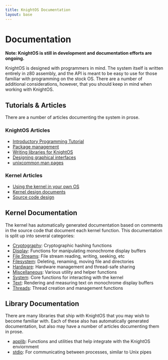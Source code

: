 ```yaml
---
title: KnightOS Documentation
layout: base
---
```


# Documentation

**Note: KnightOS is still in development and documentation efforts are ongoing.**

KnightOS is designed with programmers in mind. The system itself is written entirely in z80 assembly,
and the API is meant to be easy to use for those familiar with programming on the stock OS. There are
a number of additional considerations, however, that you should keep in mind when working with
KnightOS.

## Tutorials & Articles

There are a number of articles documenting the system in prose.

### KnightOS Articles

* [Introductory Programming Tutorial](/docs/intro-programming-tutorial.html)
* [Package management](#)
* [Writing libraries for KnightOS](#)
* [Designing graphical interfaces](#)
* [unixcommon man pages](#)

### Kernel Articles

* [Using the kernel in your own OS](#)
* [Kernel design documents](#)
* [Source code design](#)

## Kernel Documentation

The kernel has automatically generated documentation based on comments in the source code that document
each kernel function. This documentation is split up into several categories:

* [Cryptography](/docs/reference/crypto.html): Cryptographic hashing functions
* [Display](/docs/reference/display.html): Functions for manipulating monochrome display buffers
* [File Streams](/docs/reference/file_stream.html): File stream reading, writing, seeking, etc
* [Filesystem](/docs/reference/filesystem.html): Deleting, renaming, moving file and directories
* [Hardware](/docs/reference/hardware.html): Hardware management and thread-safe sharing
* [Miscellaneous](/docs/reference/miscellaneous.html): Various utility and helper functions
* [System](/docs/reference/system.html): Core functions for interacting with the kernel
* [Text](/docs/reference/text.html): Rendering and measuring text on monochrome display buffers
* [Threads](/docs/reference/thread.html): Thread creation and management functions

## Library Documentation

There are many libraries that ship with KnightOS that you may wish to become familiar with. Each of these
also has automatically generated documentation, but also may have a number of articles documenting them in
prose.

* [applib](#): Functions and utilities that help integrate with the KnightOS enviornment
* [stdio](#): For communicating between processes, similar to Unix pipes
